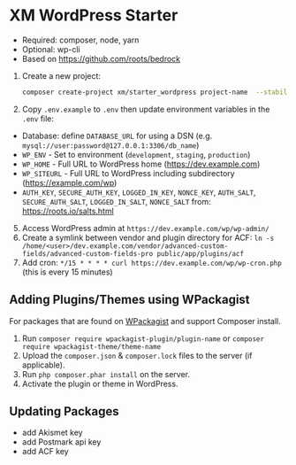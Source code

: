 # XM WordPress Starter

* Required: composer, node, yarn
* Optional: wp-cli
* Based on https://github.com/roots/bedrock

1. Create a new project:
    ```sh
    composer create-project xm/starter_wordpress project-name  --stability=dev
    ```
2. Copy `.env.example` to `.env` then update environment variables in the `.env` file:
  * Database: define `DATABASE_URL` for using a DSN (e.g. `mysql://user:password@127.0.0.1:3306/db_name`)
  * `WP_ENV` - Set to environment (`development`, `staging`, `production`)
  * `WP_HOME` - Full URL to WordPress home (https://dev.example.com)
  * `WP_SITEURL` - Full URL to WordPress including subdirectory (https://example.com/wp)
  * `AUTH_KEY`, `SECURE_AUTH_KEY`, `LOGGED_IN_KEY`, `NONCE_KEY`, `AUTH_SALT`, `SECURE_AUTH_SALT`, `LOGGED_IN_SALT`, `NONCE_SALT` from: https://roots.io/salts.html
5. Access WordPress admin at `https://dev.example.com/wp/wp-admin/`
5. Create a symlink between vendor and plugin directory for ACF: `ln -s /home/<user>/dev.example.com/vendor/advanced-custom-fields/advanced-custom-fields-pro public/app/plugins/acf`
6. Add cron: `*/15 * * * * curl https://dev.example.com/wp/wp-cron.php` (this is every 15 minutes)

## Adding Plugins/Themes using WPackagist

For packages that are found on [WPackagist](https://wpackagist.org/) and support Composer install.

1. Run `composer require wpackagist-plugin/plugin-name` or `composer require wpackagist-theme/theme-name`
2. Upload the `composer.json` & `composer.lock` files to the server (if applicable).
3. Run `php composer.phar install` on the server.
4. Activate the plugin or theme in WordPress.

## Updating Packages

- add Akismet key
- add Postmark api key
- add ACF key
